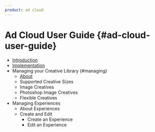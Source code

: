 ```yaml
---
product: ad cloud
---
```


# Ad Cloud User Guide {#ad-cloud-user-guide}

+ [Introduction](introduction.md)
+ [Implementation](implementation.md)
+ Managing your Creative Library {#managing}
  + [About](about.md)
  + Supported Creative Sizes
  + Image Creatives
  + Photoshop Image Creatives
  + Flexible Creatives
+ Managing Experiences 
  + About Experiences
  + Create and Edit
    + Create an Experience
    + Edit an Experience